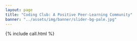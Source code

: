 ```yaml
---
layout: page
title: "Coding Club: A Positive Peer-Learning Community"
banner: "../assets/img/banner/slider-bg-pale.jpg"
---
```



{% include call.html %}

